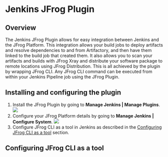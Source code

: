 # Jenkins JFrog Plugin

## Overview
The Jenkins JFrog Plugin allows for easy integration between Jenkins and the JFrog Platform.
This integration allows your build jobs to deploy artifacts and resolve dependencies to and from Artifactory, and then have them linked to the build job that created them. It also allows you to scan your artifacts and builds with JFrog Xray and distribute your software package to remote locations using JFrog Distribution.
This is all achieved by the plugin by wrapping JFrog CLI. Any JFrog CLI command can be executed from within your Jenkins Pipeline job using the JFrog Plugin.

## Installing and configuring the plugin
1. Install the JFrog Plugin by going to **Manage Jenkins | Manage Plugins**.
![](install-plugin.png)
2. Configure your JFrog Platform details by going to **Manage Jenkins | Configure System**.
![](plugin-config.png)
3. Configure JFrog CLI as a tool in Jenkins as described in the [Configuring JFrog CLI as a tool](#configuring-jFrog-cli-as-a-tool) section.

## Configuring JFrog CLI as a tool
